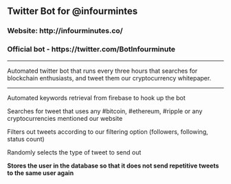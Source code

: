 <h2> Twitter Bot for @infourmintes </h2>
<h3>Website: http://infourminutes.co/</h3>
<h3>Official bot - https://twitter.com/BotInfourminute</h3>

<hr>

<p>Automated twitter bot that runs every three hours that searches for blockchain enthusiasts, and tweet them our cryptocurrency whitepaper. <p>

<hr>

<p>Automated keywords retrieval from firebase to hook up the bot</p>

<p>Searches for tweet that uses any #bitcoin, #ethereum, #ripple or any cryptocurrencies mentioned our website</p>

<p>Filters out tweets according to our filtering option (followers, following, status count)</p>
<p> Randomly selects the type of tweet to send out </p>

<p><b> Stores the user in the database so that it does not send repetitive tweets to the same user again </b> </p>
